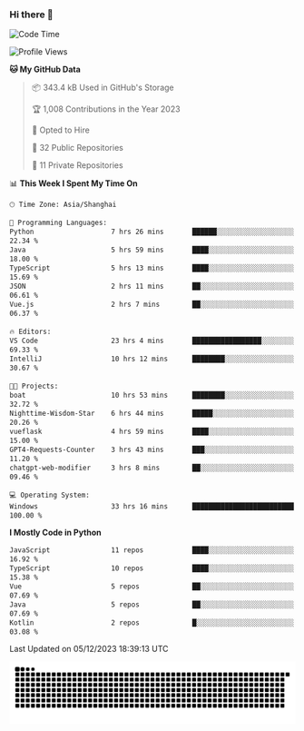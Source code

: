 ### Hi there 👋
<!--START_SECTION:waka-->
![Code Time](http://img.shields.io/badge/Code%20Time-495%20hrs%208%20mins-blue)

![Profile Views](http://img.shields.io/badge/Profile%20Views-3-blue)

**🐱 My GitHub Data** 

> 📦 343.4 kB Used in GitHub's Storage 
 > 
> 🏆 1,008 Contributions in the Year 2023
 > 
> 💼 Opted to Hire
 > 
> 📜 32 Public Repositories 
 > 
> 🔑 11 Private Repositories 
 > 
📊 **This Week I Spent My Time On** 

```text
🕑︎ Time Zone: Asia/Shanghai

💬 Programming Languages: 
Python                   7 hrs 26 mins       ██████░░░░░░░░░░░░░░░░░░░   22.34 % 
Java                     5 hrs 59 mins       ████░░░░░░░░░░░░░░░░░░░░░   18.00 % 
TypeScript               5 hrs 13 mins       ████░░░░░░░░░░░░░░░░░░░░░   15.69 % 
JSON                     2 hrs 11 mins       ██░░░░░░░░░░░░░░░░░░░░░░░   06.61 % 
Vue.js                   2 hrs 7 mins        ██░░░░░░░░░░░░░░░░░░░░░░░   06.37 % 

🔥 Editors: 
VS Code                  23 hrs 4 mins       █████████████████░░░░░░░░   69.33 % 
IntelliJ                 10 hrs 12 mins      ████████░░░░░░░░░░░░░░░░░   30.67 % 

🐱‍💻 Projects: 
boat                     10 hrs 53 mins      ████████░░░░░░░░░░░░░░░░░   32.72 % 
Nighttime-Wisdom-Star    6 hrs 44 mins       █████░░░░░░░░░░░░░░░░░░░░   20.26 % 
vueflask                 4 hrs 59 mins       ████░░░░░░░░░░░░░░░░░░░░░   15.00 % 
GPT4-Requests-Counter    3 hrs 43 mins       ███░░░░░░░░░░░░░░░░░░░░░░   11.20 % 
chatgpt-web-modifier     3 hrs 8 mins        ██░░░░░░░░░░░░░░░░░░░░░░░   09.46 % 

💻 Operating System: 
Windows                  33 hrs 16 mins      █████████████████████████   100.00 % 
```

**I Mostly Code in Python** 

```text
JavaScript               11 repos            ████░░░░░░░░░░░░░░░░░░░░░   16.92 % 
TypeScript               10 repos            ████░░░░░░░░░░░░░░░░░░░░░   15.38 % 
Vue                      5 repos             ██░░░░░░░░░░░░░░░░░░░░░░░   07.69 % 
Java                     5 repos             ██░░░░░░░░░░░░░░░░░░░░░░░   07.69 % 
Kotlin                   2 repos             █░░░░░░░░░░░░░░░░░░░░░░░░   03.08 % 
```




 Last Updated on 05/12/2023 18:39:13 UTC
<!--END_SECTION:waka-->

<picture>
  <source media="(prefers-color-scheme: dark)" srcset="https://raw.githubusercontent.com/14790897/14790897/output/github-contribution-grid-snake-dark.svg" />
  <source media="(prefers-color-scheme: light)" srcset="https://raw.githubusercontent.com/14790897/14790897/output/github-contribution-grid-snake.svg" />
  <img alt="github-snake" src="https://raw.githubusercontent.com/14790897/14790897/output/github-contribution-grid-snake.svg" />
</picture>
